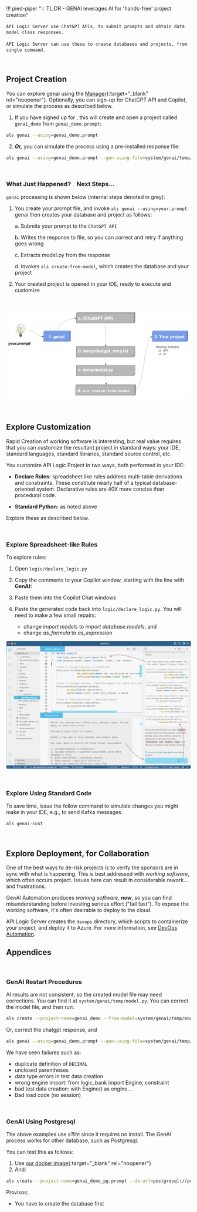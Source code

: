 !!! pied-piper ":bulb: TL;DR - GENAI leverages AI for 'hands-free' project creation"

    API Logic Server use ChatGPT APIs, to submit prompts and obtain data model class responses.  
    
    API Logic Server can use these to create databases and projects, from single command.

&nbsp;

## Project Creation

You can explore genai using the [Manager](Manager.md){:target="_blank" rel="noopener"}.  Optionally, you can sign-up for ChatGPT API and Copilot, or simulate the process as described below.

1. If you have signed up for , this will create and open a project called `genai_demo` from `genai_demo.prompt`:

```bash
als genai --using=genai_demo.prompt
```


2. ***Or,*** you can simulate the process using a pre-installed response file:


```bash
als genai --using=genai_demo.prompt --gen-using-file=system/genai/temp/chatgpt_retry.txt
```

&nbsp;

### What Just Happened? &nbsp;&nbsp;&nbsp;Next Steps...

`genai` processing is shown below (internal steps denoted in grey):

1. You create your.prompt file, and invoke `als genai --using=your.prompt`.  genai then creates your database and project as follows:

    a. Submits your prompt to the `ChatGPT API`

    b. Writes the response to file, so you can correct and retry if anything goes wrong

    c. Extracts model.py from the response

    d. Invokes `als create-from-model`, which creates the database and your project

2. Your created project is opened in your IDE, ready to execute and customize

&nbsp;

![Microservice Automation](images/sample-ai/copilot/genai.png)

&nbsp;

## Explore Customization

Rapid Creation of working software is interesting, but real value requires that you can customize the resultant project in standard ways: your IDE, standard languages, standard libraries, standard source control, etc.

You customize API Logic Project in two ways, both performed in your IDE:

* **Declare Rules:** spreadsheet like rules address multi-table derivations and constraints.  These constitute nearly half of a typical database-oriented system.   Declarative rules are 40X more concise than procedural code.

* **Standard Python:** as noted above

Explore these as described below.

&nbsp;

### Explore Spreadsheet-like Rules

To explore rules:

1. Open `logic/declare_logic.py`

2. Copy the comments to your Copilot window, starting with the line with **GenAI:**

3. Paste them into the Copilot Chat windows

4. Paste the generated code back into `logic/declare_logic.py`.  You will need to make a few small repairs:

    * change *import models* to *import database.models*, and 
    * change *as_formula* to *as_expression*

![Add Rules](images/sample-ai/copilot/add-rules.png)

&nbsp;

### Explore Using Standard Code

To save time, issue the follow command to simulate changes you might make in your IDE, e.g., to send Kafka messages.

```bash title="Mimic IDE Customization"
als genai-cust
```

&nbsp;

## Explore Deployment, for Collaboration

One of the best ways to de-risk projects is to verify the sponsors are in sync with what is happening.  This is best addressed with *working software*, which often occurs project.  Issues here can result in considerable rework... and frustrations.

GenAI Automation produces *working software, **now***, so you can find misunderstanding before investing serious effort ("fail fast").  To expose the working software, it's often desirable to deploy to the cloud.

API Logic Server creates the `devops` directory, which scripts to containerize your project, and deploy it to Azure.  For more information, see [DevOps Automation](DevOps-Automation.md).

## Appendices

&nbsp;

### GenAI Restart Procedures

AI results are not consistent, so the created model file may need corrections.  You can find it at `system/genai/temp/model.py`.  You can correct the model file, and then run:

```bash
als create --project-name=genai_demo --from-model=system/genai/temp/model.py --db-url=sqlite
```

Or, correct the chatgpt response, and

```bash
als genai --using=genai_demo.prompt --gen-using-file=system/genai/temp/chatgpt_retry.txt
```

We have seen failures such as:

* duplicate definition of `DECIMAL`
* unclosed parentheses
* data type errors in test data creation
* wrong engine import: from logic_bank import Engine, constraint
* bad test data creation: with Engine() as engine...
* Bad load code (no session)

&nbsp;

### GenAI Using Postgresql

The above examples use *s1lite* since it requires no install.  The GenAI process works for other database, such as Postgresql.

You can test this as follows:

1. Use [our docker image](Database-Docker.md){:target="_blank" rel="noopener"}
2. And:

```bash
als create --project-name=genai_demo_pg.prompt --db-url=postgresql://postgres:p@localhost/genai_demo
```

Provisos:

* You have to create the database first

